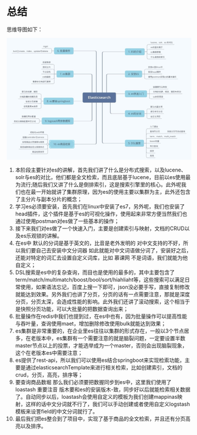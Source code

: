 # 总结

思维导图如下：

![输入图片说明](../img/01.jpg)

1. 本阶段主要针对es的讲解，首先我们讲了什么是分布式搜索，以及lucene、solr与es的对比，他们都是全文检索，而且底层基于lucene，目前以es使用最为流行;随后我们又讲了什么是倒排索引，这是搜索引擎里的核心。此外呢我们也在最一开始就讲了集群原理，因为es的使用主要以集群为主，此外还包含了主分片与副本分片的概念；
2. 学习es必须要安装，首先我们在linux中安装了es7，另外呢，我们也安装了head插件，这个插件是基于es的可视化操作，使用起来非常方便当然我们也通过使用postman对es做了一些基本的操作；
3. 接下来我们对es做了一个快速入门，主要是创建索引与映射，文档的CRUD以及es乐观锁的讲解。
4. 在es中 默认的分词是基于英文的，比音是老外发明的 对中文支持的不好，所以我们要自己去安装中文分词器 如此就能对中文词语做分词了，安装好之后，还能对特定的词汇去设置自定义词库，比如 慕课网 不是词语，我们就能为他自定义；
5. DSL搜索是es中的复杂查询，而目也是使用的最多的，其中主要包含了term/match/multimatch/boost/bool/sort/hiahliaht等，这些搜索可以满足日常使用，如果语法忘记，百度上搜一下即可，json没必要手写，直接复制修改就能达到效果。另外我们也讲了分页，分页的话有一点需要注意，那就是深度分页，分页太深，会造成性能的影响。此外我们还讲了滚动搜索，这个相当于是快照分页功能，可以大批量的把数据查询出来；
6. 批量操作在redis中我们也提到过，在es中也有，因为批量操作可以提高性能与吞叶量，查询使用maet，增加删除修改使用bulk就能达到效果；
7. es集群是非常重要的，在企业里es往往以集群的形式存在，一般以3个节点居多，在老版本中，es集群有一个需要注意的就是脑裂问题，一定要设置半数master节点以上的投票，才能选举成为一个master，否则会出现脑裂现象，这个在老版本es中需要注意；
8. es提供了rest-api，所以我们可以使用es结合springboot来实现检索功能，主要是通过elasticsearchTemplate来进行相关检索，比如创建索引，文档的crud，分页，高亮，排序等；
9. 要查询商品数堀 那么我们必须要把数握同步到es中，这里我们使用了loastash 重要注音 版木要和es的安装版木-致，同步好以后就能检索相关数据了。自动同步以后，loastash会使用自定义的模板为我们创建mappinas映射，这样的话中文分词就不行了，我们可以手动创建或者使用自定义logstash模板来设詈field的中文分词就行了。
10. 最后我们把es整合到了项目中，实现了基于商品的全文检索，并且还有分页高亮以及排序。

